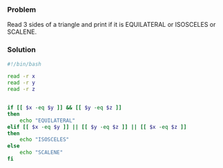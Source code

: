 ### Problem
Read 3 sides of a triangle and print if it is EQUILATERAL or ISOSCELES or SCALENE.


### Solution

```sh
#!/bin/bash

read -r x
read -r y
read -r z


if [[ $x -eq $y ]] && [[ $y -eq $z ]]
then
    echo "EQUILATERAL"
elif [[ $x -eq $y ]] || [[ $y -eq $z ]] || [[ $x -eq $z ]]
then
    echo "ISOSCELES"
else
    echo "SCALENE"
fi
```
